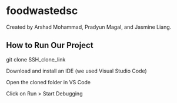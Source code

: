 # foodwastedsc

Created by Arshad Mohammad, Pradyun Magal, and Jasmine Liang.

## How to Run Our Project

git clone SSH_clone_link

Download and install an IDE (we used Visual Studio Code)

Open the cloned folder in VS Code

Click on Run > Start Debugging
